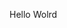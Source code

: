 Hello Wolrd













































































































































































































































































































































































































































































































































































































































































































































































































































































































































































































































































































































































































































































































































































































































































































































































































































































































